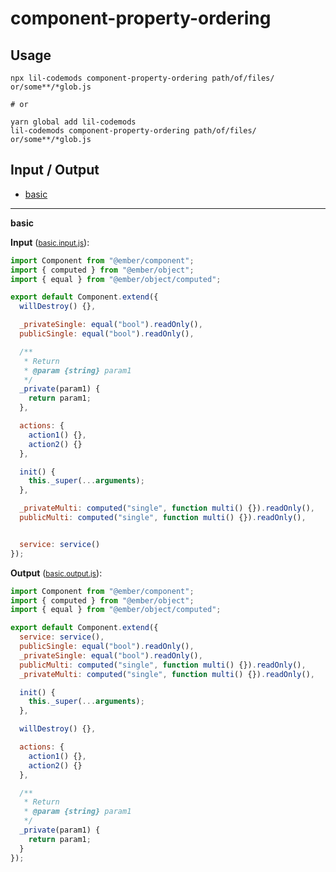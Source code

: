 # component-property-ordering


## Usage

```
npx lil-codemods component-property-ordering path/of/files/ or/some**/*glob.js

# or

yarn global add lil-codemods
lil-codemods component-property-ordering path/of/files/ or/some**/*glob.js
```

## Input / Output

<!--FIXTURES_TOC_START-->
* [basic](#basic)
<!--FIXTURES_TOC_END-->

<!--FIXTURES_CONTENT_START-->
---
<a id="basic">**basic**</a>

**Input** (<small>[basic.input.js](transforms/component-property-ordering/__testfixtures__/basic.input.js)</small>):
```js
import Component from "@ember/component";
import { computed } from "@ember/object";
import { equal } from "@ember/object/computed";

export default Component.extend({
  willDestroy() {},

  _privateSingle: equal("bool").readOnly(),
  publicSingle: equal("bool").readOnly(),

  /**
   * Return
   * @param {string} param1
   */
  _private(param1) {
    return param1;
  },

  actions: {
    action1() {},
    action2() {}
  },

  init() {
    this._super(...arguments);
  },

  _privateMulti: computed("single", function multi() {}).readOnly(),
  publicMulti: computed("single", function multi() {}).readOnly(),


  service: service()
});

```

**Output** (<small>[basic.output.js](transforms/component-property-ordering/__testfixtures__/basic.output.js)</small>):
```js
import Component from "@ember/component";
import { computed } from "@ember/object";
import { equal } from "@ember/object/computed";

export default Component.extend({
  service: service(),
  publicSingle: equal("bool").readOnly(),
  _privateSingle: equal("bool").readOnly(),
  publicMulti: computed("single", function multi() {}).readOnly(),
  _privateMulti: computed("single", function multi() {}).readOnly(),

  init() {
    this._super(...arguments);
  },

  willDestroy() {},

  actions: {
    action1() {},
    action2() {}
  },

  /**
   * Return
   * @param {string} param1
   */
  _private(param1) {
    return param1;
  }
});

```
<!--FIXTURES_CONTENT_END-->